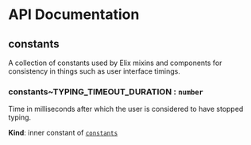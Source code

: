 # API Documentation
<a name="module_constants"></a>

## constants
A collection of constants used by Elix mixins and components for consistency
in things such as user interface timings.

<a name="module_constants..TYPING_TIMEOUT_DURATION"></a>

### constants~TYPING_TIMEOUT_DURATION : <code>number</code>
Time in milliseconds after which the user is considered to have stopped
typing.

  **Kind**: inner constant of <code>[constants](#module_constants)</code>
